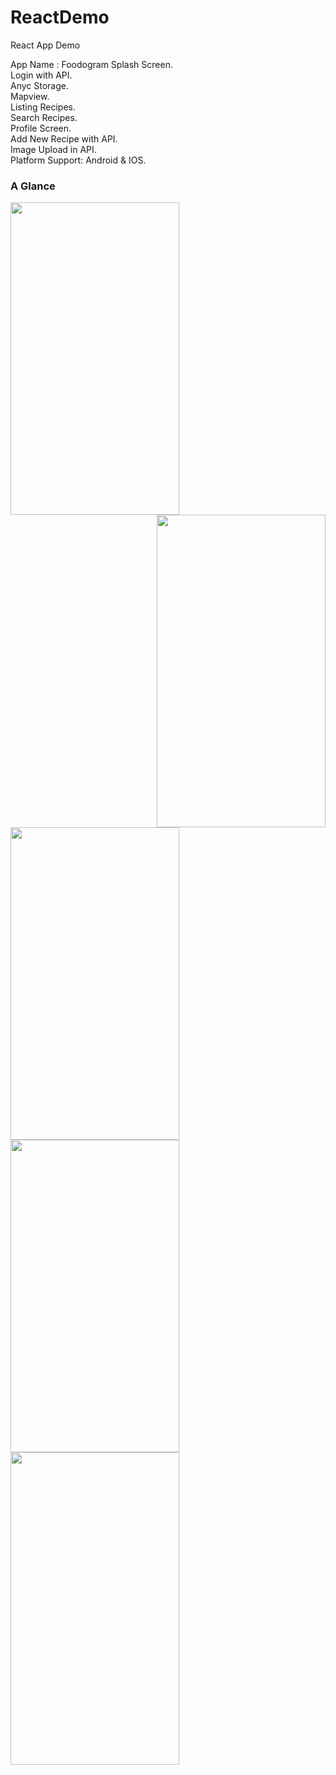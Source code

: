 # ReactDemo
React App Demo
<br>


App Name : Foodogram
Splash Screen.<br>
Login with API.<br>
Anyc Storage.<br>
Mapview.<br>
Listing Recipes.<br>
Search Recipes.<br>
Profile Screen.<br>
Add New Recipe with API.<br>
Image Upload in API.<br>
Platform Support: Android & IOS.<br>


### A Glance
<img align="left" src="https://user-images.githubusercontent.com/25722093/75424168-21649e80-5966-11ea-9d79-3232da4a1e26.png" width=270 height=500>

<img align="right" src="https://user-images.githubusercontent.com/25722093/75424148-1873cd00-5966-11ea-8232-b9d0cb6035b1.png" width=270 height=500>

<img align="middle" src="https://user-images.githubusercontent.com/25722093/75424151-19a4fa00-5966-11ea-8d4f-e36c07129eac.png" width=270 height=500>

<img align="left" src="https://user-images.githubusercontent.com/25722093/75424168-21649e80-5966-11ea-9d79-3232da4a1e26.png" width=270 height=500>

<img align="middle" src="https://user-images.githubusercontent.com/25722093/75424168-21649e80-5966-11ea-9d79-3232da4a1e26.png" width=270 height=500>




